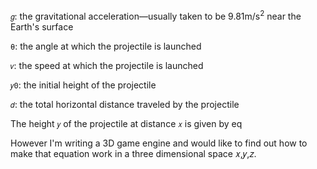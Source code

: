 `𝑔`: the gravitational acceleration—usually taken to be 9.81m/s<sup>2</sup> near the Earth's surface

`θ`: the angle at which the projectile is launched

`𝑣`: the speed at which the projectile is launched

`𝑦0`: the initial height of the projectile

`𝑑`: the total horizontal distance traveled by the projectile

The height `𝑦` of the projectile at distance `𝑥` is given by eq

However I'm writing a 3D game engine and would like to find out how to make that equation work in a three dimensional space 𝑥,𝑦,𝑧.